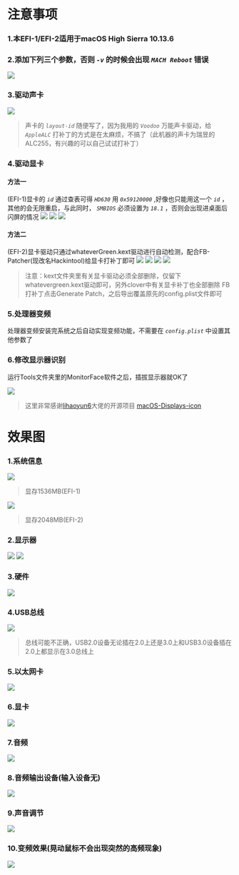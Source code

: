# 注意事项
### 1.本EFI-1/EFI-2适用于macOS High Sierra 10.13.6
### 2.添加下列三个参数，否则 *`-v`* 的时候会出现 *`MACH Reboot`* 错误
![](/Images/1.png)

### 3.驱动声卡
![](/Images/Audio.png)
> 声卡的 *`layout-id`* 随便写了，因为我用的 *`Voodoo`* 万能声卡驱动，给 *`AppleALC`* 打补丁的方式是在太麻烦，不搞了（此机器的声卡为瑞昱的ALC255，有兴趣的可以自己试试打补丁）


### 4.驱动显卡
#### 方法一
(EFI-1)显卡的 *`id`* 通过查表可得 *`HD630`* 用 *`0x59120000`* ,好像也只能用这一个 *`id`* ，其他的会无限重启，与此同时， *`SMBIOS`* 必须设置为 *`18.1`* ，否则会出现进桌面后闪屏的情况
![](/Images/驱动列表1.png)
![](/Images/Graphics.png)
![](/Images/SMBIOS.png)

#### 方法二
(EFI-2)显卡驱动只通过whateverGreen.kext驱动进行自动检测，配合FB-Patcher(现改名Hackintool)给显卡打补丁即可
![](/Images/驱动列表2.png)
![](/Images/General.png)
![](/Images/Patch-General.png)
![](/Images/Patch-Advanced.png)
> 注意：kext文件夹里有关显卡驱动必须全部删除，仅留下whatevergreen.kext驱动即可，另外clover中有关显卡补丁也全部删除
> FB打补丁点击Generate Patch，之后导出覆盖原先的config.plist文件即可

### 5.处理器变频
处理器变频安装完系统之后自动实现变频功能，不需要在 *`config.plist`* 中设置其他参数了

### 6.修改显示器识别
运行Tools文件夹里的MonitorFace软件之后，插拔显示器就OK了

![](/Images/MonitorFace.png)
> 这里非常感谢[lihaoyun6](https://github.com/lihaoyun6)大佬的开源项目 [macOS-Displays-icon](https://github.com/lihaoyun6/macOS-Displays-icon)

# 效果图
### 1.系统信息
![](/Images/系统信息.png)
> 显存1536MB(EFI-1)
> 
![](/Images/系统信息2.png)
> 显存2048MB(EFI-2)

### 2.显示器
![](/Images/显示器.png)
![](/Images/显示器2.png)

### 3.硬件
![](/Images/硬件.png)

### 4.USB总线
![](/Images/USB总线.png)
> 总线可能不正确，USB2.0设备无论插在2.0上还是3.0上和USB3.0设备插在2.0上都显示在3.0总线上

### 5.以太网卡
![](/Images/以太网卡.png)

### 6.显卡
![](/Images/显卡.png)

### 7.音频
![](/Images/音频.png)

### 8.音频输出设备(输入设备无)
![](/Images/音频输出设备.png)

### 9.声音调节
![](/Images/声音调节.png)

### 10.变频效果(晃动鼠标不会出现突然的高频现象)
![](/Images/变频.png)